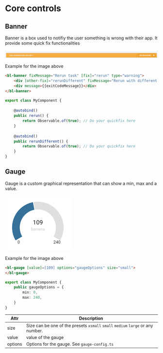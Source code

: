 # Core controls

## Banner

Banner is a box used to notifiy the user something is wrong with their app. It provide some quick fix functionalities

![](banner.png)

Example for the image above

```html
<bl-banner fixMessage="Rerun task" [fix]="rerun" type="warning">
    <div [other-fix]="rerunDifferent" fixMessage="Rerun with different attributes"></div>
    <div message>{{exitCodeMessage}}</div>
</bl-banner>
```

```typescript
export class MyComponent {

    @autobind()
    public rerun() {
        return Observable.of(true); // Do your quickfix here
    }

    @autobind()
    public rerunDifferent() {
        return Observable.of(true); // Do your quickfix here
    }
}
```

## Gauge
Gauge is a custom graphical representation that can show a min, max and a value.

![](gauge.png)

Example for the image above

```html
<bl-gauge [value]=[109] options="gaugeOptions" size="small">
</bl-gauge>
```

```typescript
export class MyComponent {
    public gaugeOptions = {
        min: 0,
        max: 240,
    }
}
```
| Attr    | Description                                                                                                                  |
|---------|------------------------------------------------------------------------------------------------------------------------------|
| size    | Size can be one of the presets `xsmall` `small` `medium` `large` or any number.                                              |
| value   | value of the gauge                                                                                                           |
| options | Options for the gauge. See `gauge-config.ts`                                                                                 |

